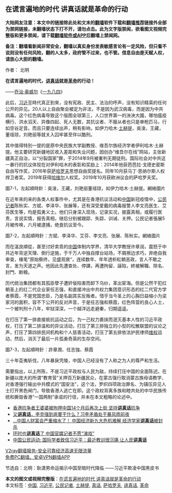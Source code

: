  <h2>在谎言遍地的时代 讲真话就是革命的行动</h2> <p class="notice"><b>大陆网友注意：本文中的链接除此处和文末的<a href="https://github.com/bannedbook/fanqiang" >翻墙</a>软件下载和<a href="https://github.com/killgcd/justmysocks/blob/master/README.md">翻墙推荐</a>链接外全部为禁网链接，未翻墙状态下打不开，请勿点击。此为文字版禁闻，欲看图文视频完整版和更多禁闻，请下载<a href="https://github.com/bannedbook/fanqiang">翻墙软件或APP</a>后翻墙上禁闻网。</p><p>备注：翻墙看新闻非常安全，翻墙以真实身份发表敏感言论有一定风险，但只看不说则没有任何风险，翻的人太多，政府管不过来，也不管。信息自由是天赋人权，请放心大胆的翻墙。</b></p>  <div class="entry"> <p>作者： 北明</p> <p><strong>在谎言遍地的时代，<a href="https://www.bannedbook.org/bnews/tag/%E8%AE%B2%E7%9C%9F%E8%AF%9D/" class="st_tag internal_tag" rel="tag" title="标签 讲真话 下的日志">讲真话</a>就是<a href="https://www.bannedbook.org/bnews/tag/%e9%9d%a9%e5%91%bd/" class="st_tag internal_tag" rel="tag" title="标签 革命 下的日志">革命</a>的行动！</strong></p> <p>——<span class='wp_keywordlink'><a href="https://www.bannedbook.org/forum2/topic1623.html" title="乔治·奥威尔《动物庄园》" target="_blank">乔治·奥威尔</a></span>《<span class='wp_keywordlink'><a href="https://www.bannedbook.org/forum2/topic186.html" title="《1984》 英·乔治·奥威尔 著" target="_blank">一九八四</a></span>》</p> <p>此后，<a href="https://www.bannedbook.org/bnews/tag/%e4%b9%a0%e8%bf%91%e5%b9%b3/" class="st_tag internal_tag" rel="tag" title="标签 习近平 下的日志">习近平</a>時代真正到來，没有宪政、民主、法治的呼声，没有知识精英的任何公开的异见。20人以上自由聚会被定为非法，不是因为武汉病毒，而是因为中共病毒。这个红色病毒导致这个版图全球第三，人口世界第一的泱泱大國，哪怕瘟疫横行、洪水滔天、异像四起、死人无数，其抗议者、不服从者也只是单枪匹马，行如空谷足音。而且只要连续出声，稍有影响，如伊力哈木·<a href="https://www.bannedbook.org/bnews/tag/%E5%9C%9F%E8%B5%AB%E6%8F%90/" class="st_tag internal_tag" rel="tag" title="标签 土赫提 下的日志">土赫提</a>，吳淦，王藏，董瑶琼，刘艳丽等就关入囚牢甚至伴以酷刑。</p>  <p>其中值得特別一提的是原中央民族大学副教授、维吾尔族经济学者伊利哈木·土赫提。他主要研究新疆地区收入差距和失业问题，因创办“维吾尔在线”网站，主张新疆真正自治，以“分裂国家”罪，于2014年9月被重判无期徒刑。国际社会对中共这一暴行的抗议体现在对伊利哈木的表彰和奖励上：2014年他获芭芭拉·戈德史密斯自由写作奖，2016年获<a href="https://www.bannedbook.org/bnews/tag/%e8%90%a8%e5%93%88%e7%bd%97%e5%a4%ab/" class="st_tag internal_tag" rel="tag" title="标签 萨哈罗夫 下的日志">萨哈罗夫</a>思想自由奖提名。同年10月获马丁·恩纳尔斯人权捍卫者奖。2019年获得<span class='wp_keywordlink'><a href="https://www.bannedbook.org/forum2/topic1613.html" title="哈维尔《哈维尔文集》" target="_blank">哈维尔</a></span>人权奖。2019年10月获欧洲议会的萨哈罗夫奖。</p> <p></p> <p>圖7-1，左起順時針：吳淦，王藏，刘艳丽董瑶琼，如伊力哈木·土赫提。網絡圖片</p> <p>在近年來的来的各类人权事件中，尤其是在香港抗议活动和<span class='wp_keywordlink_affiliate'><a href="https://www.bannedbook.org/" title="中国" target="_blank">中国</a></span>新冠疫情中，<a href="https://www.bannedbook.org/bnews/tag/%E5%85%AC%E6%B0%91%E8%AE%B0%E8%80%85/" class="st_tag internal_tag" rel="tag" title="标签 公民记者 下的日志">公民记者</a>陈秋实、方斌、李泽华、张展等，还有深受爱戴的病毒报警人李文亮医生、艾芬医生等，均是孤勇义士。他们只身深入现场，记录实况，披露真相，或履行医责，言说实情，报告真相，继后分别被跟踪、失踪、训诫、关押。公民记者張展5月被传唤，六月被逮捕，绝食抗议至今。</p>  <p></p> <p>圖7-2，左起順時針：方斌、李泽华、艾芬、李文亮、张展、陈秋实。網絡圖片</p> <p>而在溫良順從，甚至讨好卖乖的<a href="https://www.bannedbook.org/bnews/tag/%E4%B8%AD%E5%9B%BD/" class="st_tag internal_tag" rel="tag" title="标签 中国 下的日志">中国</a>体制内学界，清华大学教授许章润，震怒于中共近年背逆天理、倒行逆施，于千万人中独自撑台站场，不屑擦边求巧，弃绝自我审查，椽笔“原始察终，见盛观衰“，连续数年、年年透析紅朝恶政，言人不敢之言，发为天道之声。他因此先遭查处、停課，再遭拘留、誣陷，終被解職、除名、封門、断粮。</p> <p>历代统治集团都有其孤臣孽子遭奸佞陷害而卸下乌纱，革出宦海。但是公然干犯红朝圣上的红二代企业家任志强，和直接冲出中共权力集团意识形态的红二代官方学者蔡霞，不是党国忠臣，乃是名副其实反叛者。惜乎当今圣上的心胸日益缩小为梁家河的面积，容不下公开的反对声音，于是任志强和蔡霞，红色阵营的良心人士，一个被判刑十八年，牢狱深深，一个越洋远走避秦，归期遥遥。</p>  <p>在打压了第一排直接抵抗运动之后，为一己权力裹挟而泯灭基本人性的习近平政权，打压了第二排温和的异议活动，打压了第三排独立的小型的松散联盟的议论之声，打压了第四排民间机构和个人慈善活动，打压了第五排依法护民律师<span class='wp_keywordlink_affiliate'><a href="https://www.bannedbook.org/bnews/weiquan/" title="维权" target="_blank">维权</a></span>运动，然后，消灭了最后一片孤勇奇英的生存空间。</p> <p></p> <p>圖7-3，左起順時針：許章潤、任志強、蔡霞</p> <p>三十年芟夷斩伐，八年暴戾凭陵，中国人已经没有了人称之为人的尊严和生活。</p>  <p>需要指出，以上所陈，不是习近平政权与人民为敌，持续打压中国的全面陈述。在新疆以庞大的所谓“教育营”关押百万新疆民众，在蒙古强行取消蒙古族母语教学、对香港强行输出中共模式的“国安法”，这个法，罗织四项政治罪名、为镇压异见人士打开黑色闸门，导致香港人逃亡在即。这个政权背离多族和睦共处的中华民族传统和撕毁香港“一国两制”承诺的行径，并未在本文粗略的论述中。</p> <ul class='op-related-articles' title='相关阅读'> <li><a href='https://www.bannedbook.org/bnews/cnnews/hknews/20201028/1421364.html' target='_blank'>香港抗争者王婆婆被拘押中国14个月后再次上街 坚持<b>讲真话</b>抗争</a></li> <li><a href='https://www.bannedbook.org/bnews/bannedvideo/20200726/1377131.html' target='_blank'>又<b>讲真话</b>，李克强到底要干什么？习李矛盾处于暴风雨前夜</a></li> <li><a href='https://www.bannedbook.org/bnews/topimagenews/20200503/1322634.html' target='_blank'>...中国人财富会严重缩水了！ 中国经济新九大危机难解 经济学家<b>讲真话</b>被封杀</a></li> <li><a href='https://www.bannedbook.org/bnews/headline/20200320/1296908.html' target='_blank'>环时也<b>讲真话</b>了 中国官媒记者不愿“演戏”</a></li> <li><a href='https://www.bannedbook.org/bnews/baitai/20200224/1282432.html' target='_blank'>中国公民运动: 国际学者致信习近平：最近教训很沉痛 让人民<b>讲真话</b></a></li> </ul> <p class="texttj"> <a href="https://www.bannedbook.org/forum23/topic22702.html" target="_blank">V2ray翻墙服务-安全可靠经济高速无限流量</a><br/> <a href="https://github.com/bannedbook/fanqiang/wiki/%E7%A6%81%E9%97%BB%E7%BD%91%E5%AE%89%E5%8D%93%E7%BF%BB%E5%A2%99%E6%96%B0%E9%97%BBAPP" target="_blank">免费PC翻墙、安卓VPN翻墙APP</a></p><p>节选自：北明：耿潇男命运揭示中国至暗时代降临 ——习近平欺凌中国黑皮书</p><a name='sharetosocial'></a>       <div><b>本文的图文或视频完整版</b>：<a href='https://www.bannedbook.org/bnews/comments/20201114/1430902.html'>在谎言遍地的时代 讲真话就是革命的行动</a></div>  </div><!--END ENTRY--> <div class="postfooter"> <div>本文标签：<a href="https://www.bannedbook.org/bnews/tag/%E4%B8%AD%E5%9B%BD/" rel="tag">中国</a>, <a href="https://www.bannedbook.org/bnews/tag/%e4%b9%a0%e8%bf%91%e5%b9%b3/" rel="tag">习近平</a>, <a href="https://www.bannedbook.org/bnews/tag/%E5%85%AC%E6%B0%91%E8%AE%B0%E8%80%85/" rel="tag">公民记者</a>, <a href="https://www.bannedbook.org/bnews/tag/%E5%9C%9F%E8%B5%AB%E6%8F%90/" rel="tag">土赫提</a>, <a href="https://www.bannedbook.org/bnews/tag/%E7%9C%9F%E8%AF%9D/" rel="tag">真话</a>, <a href="https://www.bannedbook.org/bnews/tag/%e8%90%a8%e5%93%88%e7%bd%97%e5%a4%ab/" rel="tag">萨哈罗夫</a>, <a href="https://www.bannedbook.org/bnews/tag/%E8%AE%B2%E7%9C%9F%E8%AF%9D/" rel="tag">讲真话</a>, <a href="https://www.bannedbook.org/bnews/tag/%e9%9d%a9%e5%91%bd/" rel="tag">革命</a></div>  </div><!--END POSTFOOTER--> 